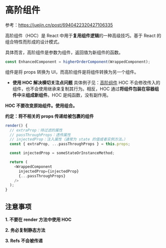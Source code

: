 # 高阶组件
参考：https://juejin.cn/post/6940422320427106335

高阶组件（HOC）是 React 中用于**复用组件逻辑**的一种高级技巧。基于 React 的组合特性而形成的设计模式。

具体而言，高阶组件是参数为组件，返回值为新组件的函数。

```js
const EnhancedComponent = higherOrderComponent(WrappedComponent);
```
组件是将 props 转换为 UI，而高阶组件是将组件转换为另一个组件。

* **使用 HOC 解决横切关注点问题**
具体例子见：[高阶组件]()
HOC 不会修改传入的组件，也不会使用继承来复制其行为。相反，HOC 通过**将组件包装在容器组件中**来**组成新组件**。HOC 是纯函数，没有副作用。


**HOC 不要改变原始组件。使用组合。**

**约定：将不相关的 props 传递给被包裹的组件**
```js
render() {
  // extraProp：待过滤的属性
  // passThroughProps：透传属性
  // injectedProp：注入属性（通常为 state 的值或者实例方法。）
  const { extraProp, ...passThroughProps } = this.props;

  const injectedProp = someStateOrInstanceMethod;

  return (
    <WrappedComponent
      injectedProp={injectedProp}
      {...passThroughProps}
    />
  );
}
```

## 注意事项
**1. 不要在 render 方法中使用 HOC**

**2. 务必复制静态方法**

**3. Refs 不会被传递**

